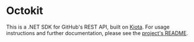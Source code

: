 # Octokit

This is a .NET SDK for GitHub's REST API, built on [Kiota](https://github.com/microsoft/kiota). For usage instructions and further documentation, please see the [project's README](https://github.com/octokit/dotnet-sdk-enterprise-server/blob/main/README.md).
